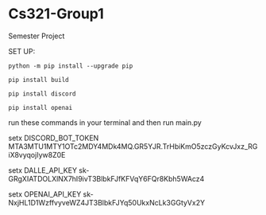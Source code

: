 # Cs321-Group1
Semester Project


SET UP:

  `python -m pip install --upgrade pip`
  
  `pip install build`
  
  `pip install discord`
  
  `pip install openai`

run these commands in your terminal and then run main.py

setx DISCORD_BOT_TOKEN MTA3MTU1MTY1OTc2MDY4MDk4MQ.GR5YJR.TrHbiKmO5zczGyKcvJxz_RGiX8vyqojIyw8Z0E

setx DALLE_API_KEY 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

setx OPENAI_API_KEY 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
